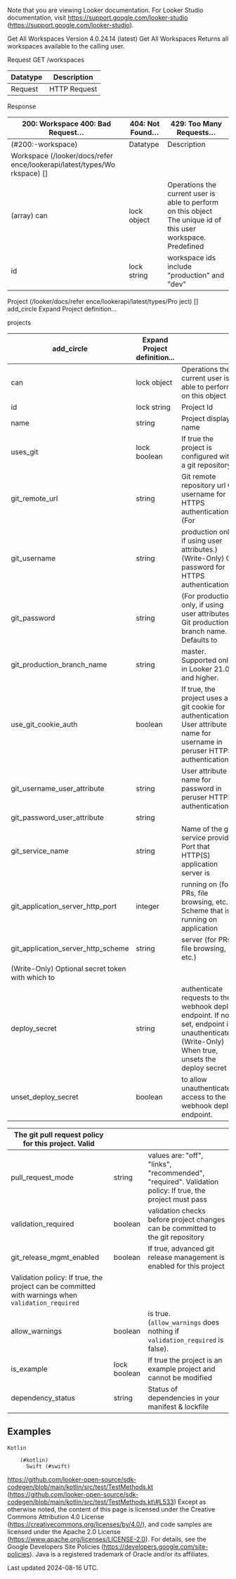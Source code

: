 Note that you are viewing Looker documentation. For Looker Studio documentation, visit https://support.google.com/looker-studio (https://support.google.com/looker-studio).

Get All Workspaces Version 4.0.24.14 (latest)
Get All Workspaces Returns all workspaces available to the calling user.

Request GET /workspaces

| Datatype   | Description   |
|------------|---------------|
| Request    | HTTP Request  |

Response

| 200: Workspace 400: Bad Request…   | 404: Not Found…   | 429: Too Many Requests…                                                                                        |
|------------------------------------|-------------------|----------------------------------------------------------------------------------------------------------------|
| (#200:-workspace)                  | Datatype          | Description                                                                                                    |
| Workspace  (/looker/docs/refer ence/lookerapi/latest/types/Wo rkspace) []                                    |                   |                                                                                                                |
| (array) can                        | lock object       | Operations the current user is able to perform on this object The unique id of this user workspace. Predefined |
| id                                 | lock string       | workspace ids include "production" and "dev"                                                                   |

Project
 (/looker/docs/refer ence/lookerapi/latest/types/Pro ject)
[]
add_circle Expand Project definition...

projects

| add_circle                                       | Expand Project definition...   |                                                                                                                                                 |
|--------------------------------------------------|--------------------------------|-------------------------------------------------------------------------------------------------------------------------------------------------|
| can                                              | lock object                    | Operations the current user is able to perform on this object                                                                                   |
| id                                               | lock string                    | Project Id                                                                                                                                      |
| name                                             | string                         | Project display name                                                                                                                            |
| uses_git                                         | lock boolean                   | If true the project is configured with a git repository                                                                                         |
| git_remote_url                                   | string                         | Git remote repository url Git username for HTTPS authentication. (For                                                                           |
| git_username                                     | string                         | production only, if using user attributes.) (Write-Only) Git password for HTTPS authentication.                                                 |
| git_password                                     | string                         | (For production only, if using user attributes.) Git production branch name. Defaults to                                                        |
| git_production_branch_name                       | string                         | master. Supported only in Looker 21.0 and higher.                                                                                               |
| use_git_cookie_auth                              | boolean                        | If true, the project uses a git cookie for authentication. User attribute name for username in peruser HTTPS authentication.                                                                                                                                                 |
| git_username_user_attribute                      | string                         | User attribute name for password in peruser HTTPS authentication.                                                                                                                                                 |
| git_password_user_attribute                      | string                         |                                                                                                                                                 |
| git_service_name                                 | string                         | Name of the git service provider Port that HTTP(S) application server is                                                                        |
| git_application_server_http_port                 | integer                        | running on (for PRs, file browsing, etc.) Scheme that is running on application                                                                 |
| git_application_server_http_scheme               | string                         | server (for PRs, file browsing, etc.)                                                                                                           |
| (Write-Only) Optional secret token with which to |                                |                                                                                                                                                 |
| deploy_secret                                    | string                         | authenticate requests to the webhook deploy endpoint. If not set, endpoint is unauthenticated. (Write-Only) When true, unsets the deploy secret |
| unset_deploy_secret                              | boolean                        | to allow unauthenticated access to the webhook deploy endpoint.                                                                                 |

| The git pull request policy for this project. Valid                                               |              |                                                                                                          |
|---------------------------------------------------------------------------------------------------|--------------|----------------------------------------------------------------------------------------------------------|
| pull_request_mode                                                                                 | string       | values are: "off", "links", "recommended", "required". Validation policy: If true, the project must pass |
| validation_required                                                                               | boolean      | validation checks before project changes can be committed to the git repository                          |
| git_release_mgmt_enabled                                                                          | boolean      | If true, advanced git release management is enabled for this project                                     |
| Validation policy: If true, the project can be committed with warnings when `validation_required` |              |                                                                                                          |
| allow_warnings                                                                                    | boolean      | is true. (`allow_warnings` does nothing if `validation_required` is false).                              |
| is_example                                                                                        | lock boolean | If true the project is an example project and cannot be modified                                         |
| dependency_status                                                                                 | string       | Status of dependencies in your manifest & lockfile                                                       |

## Examples

```
Kotlin
      
    (#kotlin)
      Swift (#swift)

```

https://github.com/looker-open-source/sdk-codegen/blob/main/kotlin/src/test/TestMethods.kt
 (https://github.com/looker-open-source/sdk-codegen/blob/main/kotlin/src/test/TestMethods.kt\#L533)
Except as otherwise noted, the content of this page is licensed under the Creative Commons Attribution 4.0 License
 (https://creativecommons.org/licenses/by/4.0/), and code samples are licensed under the Apache 2.0 License
 (https://www.apache.org/licenses/LICENSE-2.0). For details, see the Google Developers Site Policies (https://developers.google.com/site-policies). Java is a registered trademark of Oracle and/or its affiliates.

Last updated 2024-08-16 UTC.